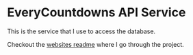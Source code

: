 # EveryCountdowns API Service
This is the service that I use to access the database.

Checkout the [websites readme](https://github.com/ob-vest/EveryCountdown-Website/tree/main) where I go through the project.
